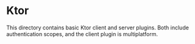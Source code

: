 # Ktor

This directory contains basic Ktor client and server plugins. Both include authentication scopes, and the client plugin
is multiplatform.
